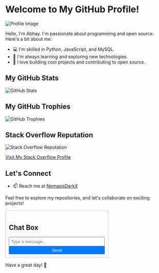 # Welcome to My GitHub Profile!

![Profile Image](https://profile-48ks.onrender.com/image?)

Hello, I'm Abhay. I'm passionate about programming and open source. Here's a bit about me:

- 💻 I'm skilled in Python, JavaScript, and MySQL.
- 🌱 I'm always learning and exploring new technologies.
- 🚀 I love building cool projects and contributing to open source.

## My GitHub Stats

![GitHub Stats](https://github-readme-stats.vercel.app/api?username=NemasisDarkX&show_icons=true&count_private=true&theme=react&bg_color=151515)

## My GitHub Trophies

![GitHub Trophies](https://github-profile-trophy.vercel.app/?username=NemasisDarkX&theme=juicyfresh&&title=Stars,Followers,Commit,PR,Repo,Issues&no-frame=true)

## Stack Overflow Reputation

![Stack Overflow Reputation](https://img.shields.io/stackexchange/stackoverflow/r/19911293?color=orange&label=reputation&logo=stackoverflow&style=for-the-badge&cacheSeconds=86400)

[Visit My Stack Overflow Profile](https://stackoverflow.com/users/19911293/abhay)

## Let's Connect

- 📫 Reach me at <a href="https://mail.google.com/mail/u/0/#inbox?compose=CllgCJNstdJtxnSctPSBBllhXwmsMrjlwbrqpwXhzmGkGGZprnhJzrhlFDXQDZVqMKsrtvZztTg">NemasisDarkX</a>

Feel free to explore my repositories, and let's collaborate on exciting projects!

<!DOCTYPE html>
<html>
<head>
  <style>
    /* Add your CSS styles here */
    #chat-box {
      width: 300px;
      border: 1px solid #ccc;
      padding: 10px;
    }

    #chat-log {
      height: 200px;
      overflow-y: scroll;
      border: 1px solid #ddd;
      padding: 10px;
    }

    #user-input {
      width: 100%;
      padding: 5px;
    }

    #send-button {
      width: 100%;
      padding: 5px;
      background-color: #007BFF;
      color: white;
      border: none;
      cursor: pointer;
    }
  </style>
</head>
<body>
  <div id="chat-box">
    <h2>Chat Box</h2>
    <div id="chat-log">
      <!-- Chat messages will be displayed here -->
    </div>
    <input type="text" id="user-input" placeholder="Type a message...">
    <button id="send-button">Send</button>
  </div>
</body>
</html>


Have a great day! 🚀

